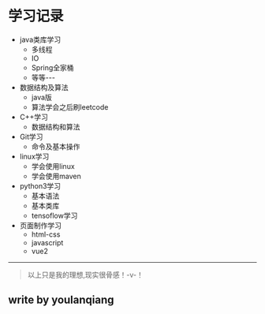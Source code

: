 # 学习记录

* java类库学习
    - 多线程
    - IO
    - Spring全家桶
    - 等等---
* 数据结构及算法
    - java版
    - 算法学会之后刷leetcode
* C++学习
    - 数据结构和算法
* Git学习  
    - 命令及基本操作
* linux学习
    - 学会使用linux
    - 学会使用maven
* python3学习
    - 基本语法
    - 基本类库
    - tensoflow学习    
* 页面制作学习
    - html-css
    - javascript
    - vue2

---
>以上只是我的理想,现实很骨感！-v-！

## write by youlanqiang ##
